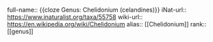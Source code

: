 full-name:: {{cloze Genus: Chelidonium (celandines)}}
iNat-url:: https://www.inaturalist.org/taxa/55758
wiki-url:: https://en.wikipedia.org/wiki/Chelidonium
alias:: [[Chelidonium]]
rank:: [[genus]]
